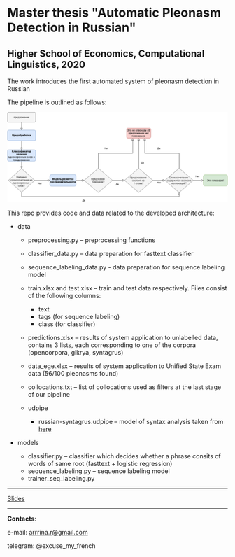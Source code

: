 # Master thesis "Automatic Pleonasm Detection in Russian"
## Higher School of Economics, Computational Linguistics, 2020

The work introduces the first automated system of pleonasm detection in Russian

The pipeline is outlined as follows:

![image](./data/schema.png)

This repo provides code and data related to the developed architecture:

- data

  - preprocessing.py – preprocessing functions
  - classifier_data.py – data preparation for fasttext classifier 
  - sequence_labeling_data.py - data preparation for sequence labeling model
  
  - train.xlsx and test.xlsx – train and test data respectively. Files consist of the following columns:
    - text
    - tags (for sequence labeling)
    - class (for classifier)
  - predictions.xlsx – results of system application to unlabelled data, contains 3 lists, each corresponding to one of the corpora (opencorpora, gikrya, syntagrus)
  - data_ege.xlsx – results of system application to Unified State Exam data (56/100 pleonasms found)
  - collocations.txt – list of collocations used as filters at the last stage of our pipeline
  - udpipe
    - russian-syntagrus.udpipe – model of syntax analysis taken from [here](https://universaldependencies.org/treebanks/ru_taiga/index.html)
    
- models
  - classifier.py – classifier which decides whether a phrase consits of words of same root (fasttext + logistic regression)
  - sequence_labeling.py – sequence labeling model
  - trainer_seq_labeling.py
  
----
[Slides](https://docs.google.com/presentation/d/19T8sOG1MU6CF-w7pTXNjtTGzZ0nJmOpK8bsqYf6s5Qo/edit?usp=sharing)

----

**Contacts**:

e-mail: arrrina.r@gmail.com

telegram: @excuse_my_french
